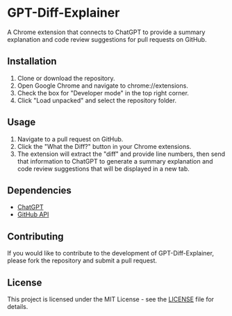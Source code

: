 # GPT-Diff-Explainer

A Chrome extension that connects to ChatGPT to provide a summary explanation and code review suggestions for pull requests on GitHub.

## Installation

1. Clone or download the repository.
2. Open Google Chrome and navigate to chrome://extensions.
3. Check the box for "Developer mode" in the top right corner.
4. Click "Load unpacked" and select the repository folder.

## Usage

1. Navigate to a pull request on GitHub.
2. Click the "What the Diff?" button in your Chrome extensions.
3. The extension will extract the "diff" and provide line numbers, then send that information to ChatGPT to generate a summary explanation and code review suggestions that will be displayed in a new tab.

## Dependencies

- [ChatGPT](https://openai.com/api/gpt/)
- [GitHub API](https://developer.github.com/v3/)

## Contributing

If you would like to contribute to the development of GPT-Diff-Explainer, please fork the repository and submit a pull request.

## License

This project is licensed under the MIT License - see the [LICENSE](LICENSE) file for details.
